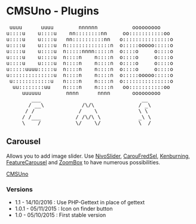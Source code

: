 CMSUno - Plugins
================

<pre>
 uuuu      uuuu        nnnnnn           ooooooooo
u::::u    u::::u    nn::::::::nn     oo:::::::::::oo
u::::u    u::::u   nn::::::::::nn   o:::::::::::::::o
u::::u    u::::u  n::::::::::::::n  o:::::ooooo:::::o
u::::u    u::::u  n:::::nnnn:::::n  o::::o     o::::o
u::::u    u::::u  n::::n    n::::n  o::::o     o::::o
u::::u    u::::u  n::::n    n::::n  o::::o     o::::o
u:::::uuuu:::::u  n::::n    n::::n  o::::o     o::::o
u::::::::::::::u  n::::n    n::::n  o:::::ooooo:::::o
 u::::::::::::u   n::::n    n::::n  o:::::::::::::::o
  uu::::::::uu    n::::n    n::::n   oo:::::::::::oo
     uuuuuu        nnnn      nnnn       ooooooooo
        ___                                __
       / __\            /\/\              / _\
      / /              /    \             \ \
     / /___           / /\/\ \            _\ \
     \____/           \/    \/            \__/
</pre>

## Carousel ##

Allows you to add image slider.
Use [NivoSlider](https://github.com/gilbitron/Nivo-Slider),
[CarouFredSel](https://github.com/gilbitron/carouFredSel),
[Kenburning](https://github.com/simbirsk/kenburning-slider),
[FeatureCarousel](http://www.bkosborne.com/jquery-feature-carousel) and
[ZoomBox](http://grafikart.github.io/Zoombox) to have numerous possibilities.

[CMSUno](https://github.com/boiteasite/cmsuno)

### Versions ###

* 1.1 - 14/10/2016 : Use PHP-Gettext in place of gettext
* 1.0.1 - 05/11/2015 : Icon on finder button
* 1.0 - 05/10/2015 : First stable version